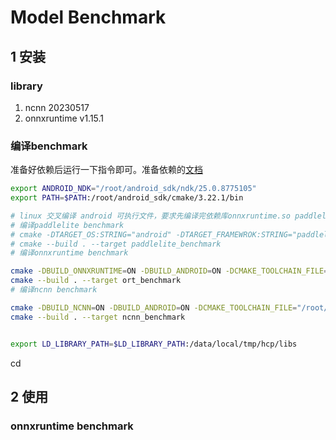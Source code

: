 # Model Benchmark

## 1 安装

### library
1. ncnn 20230517
2. onnxruntime v1.15.1

### 编译benchmark
准备好依赖后运行一下指令即可。准备依赖的[文档](docs/builder/README.md)
```bash
export ANDROID_NDK="/root/android_sdk/ndk/25.0.8775105"
export PATH=$PATH:/root/android_sdk/cmake/3.22.1/bin

# linux 交叉编译 android 可执行文件，要求先编译完依赖库onnxruntime.so paddlelite.so ncnn.so
# 编译paddlelite benchmark
# cmake -DTARGET_OS:STRING="android" -DTARGET_FRAMEWROK:STRING="paddlelite" -DCMAKE_TOOLCHAIN_FILE="/root/android_sdk/ndk/25.0.8775105/build/cmake/android.toolchain.cmake" -DANDROID_ABI="arm64-v8a" -DANDROID_PLATFORM=android-29 -G "Ninja" ..
# cmake --build . --target paddlelite_benchmark
# 编译onnxruntime benchmark

cmake -DBUILD_ONNXRUNTIME=ON -DBUILD_ANDROID=ON -DCMAKE_TOOLCHAIN_FILE="/root/android_sdk/ndk/25.0.8775105/build/cmake/android.toolchain.cmake" -DANDROID_ABI="arm64-v8a"  -DANDROID_PLATFORM=android-29 -G "Ninja" ..
cmake --build . --target ort_benchmark
# 编译ncnn benchmark

cmake -DBUILD_NCNN=ON -DBUILD_ANDROID=ON -DCMAKE_TOOLCHAIN_FILE="/root/android_sdk/ndk/25.0.8775105/build/cmake/android.toolchain.cmake" -DANDROID_ABI="arm64-v8a"  -DANDROID_PLATFORM=android-29 -G "Ninja" ..
cmake --build . --target ncnn_benchmark


export LD_LIBRARY_PATH=$LD_LIBRARY_PATH:/data/local/tmp/hcp/libs
```
cd 

## 2 使用

### onnxruntime benchmark


